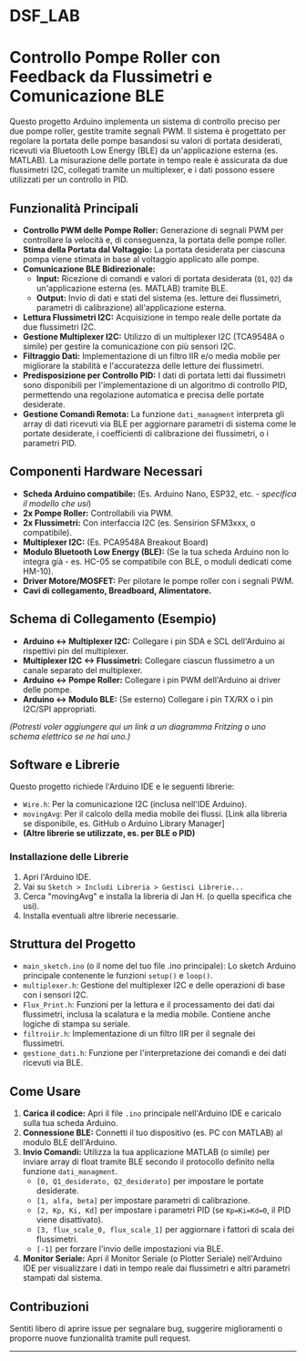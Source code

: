 # DSF_LAB
# Controllo Pompe Roller con Feedback da Flussimetri e Comunicazione BLE

Questo progetto Arduino implementa un sistema di controllo preciso per due pompe roller, gestite tramite segnali PWM. Il sistema è progettato per regolare la portata delle pompe basandosi su valori di portata desiderati, ricevuti via Bluetooth Low Energy (BLE) da un'applicazione esterna (es. MATLAB). La misurazione delle portate in tempo reale è assicurata da due flussimetri I2C, collegati tramite un multiplexer, e i dati possono essere utilizzati per un controllo in PID.

## Funzionalità Principali

* **Controllo PWM delle Pompe Roller:** Generazione di segnali PWM per controllare la velocità e, di conseguenza, la portata delle pompe roller.
* **Stima della Portata dal Voltaggio:** La portata desiderata per ciascuna pompa viene stimata in base al voltaggio applicato alle pompe.
* **Comunicazione BLE Bidirezionale:**
    * **Input:** Ricezione di comandi e valori di portata desiderata (`Q1`, `Q2`) da un'applicazione esterna (es. MATLAB) tramite BLE.
    * **Output:** Invio di dati e stati del sistema (es. letture dei flussimetri, parametri di calibrazione) all'applicazione esterna.
* **Lettura Flussimetri I2C:** Acquisizione in tempo reale delle portate da due flussimetri I2C.
* **Gestione Multiplexer I2C:** Utilizzo di un multiplexer I2C (TCA9548A o simile) per gestire la comunicazione con più sensori I2C.
* **Filtraggio Dati:** Implementazione di un filtro IIR e/o media mobile per migliorare la stabilità e l'accuratezza delle letture dei flussimetri.
* **Predisposizione per Controllo PID:** I dati di portata letti dai flussimetri sono disponibili per l'implementazione di un algoritmo di controllo PID, permettendo una regolazione automatica e precisa delle portate desiderate.
* **Gestione Comandi Remota:** La funzione `dati_managment` interpreta gli array di dati ricevuti via BLE per aggiornare parametri di sistema come le portate desiderate, i coefficienti di calibrazione dei flussimetri, o i parametri PID.

## Componenti Hardware Necessari

* **Scheda Arduino compatibile:** (Es. Arduino Nano, ESP32, etc. - *specifica il modello che usi*)
* **2x Pompe Roller:** Controllabili via PWM.
* **2x Flussimetri:** Con interfaccia I2C (es. Sensirion SFM3xxx, o compatibile).
* **Multiplexer I2C:** (Es. PCA9548A Breakout Board)
* **Modulo Bluetooth Low Energy (BLE):** (Se la tua scheda Arduino non lo integra già - es. HC-05 se compatibile con BLE, o moduli dedicati come HM-10).
* **Driver Motore/MOSFET:** Per pilotare le pompe roller con i segnali PWM.
* **Cavi di collegamento, Breadboard, Alimentatore.**

## Schema di Collegamento (Esempio)

* **Arduino <-> Multiplexer I2C:** Collegare i pin SDA e SCL dell'Arduino ai rispettivi pin del multiplexer.
* **Multiplexer I2C <-> Flussimetri:** Collegare ciascun flussimetro a un canale separato del multiplexer.
* **Arduino <-> Pompe Roller:** Collegare i pin PWM dell'Arduino ai driver delle pompe.
* **Arduino <-> Modulo BLE:** (Se esterno) Collegare i pin TX/RX o i pin I2C/SPI appropriati.

*(Potresti voler aggiungere qui un link a un diagramma Fritzing o uno schema elettrico se ne hai uno.)*

## Software e Librerie

Questo progetto richiede l'Arduino IDE e le seguenti librerie:

* `Wire.h`: Per la comunicazione I2C (inclusa nell'IDE Arduino).
* `movingAvg`: Per il calcolo della media mobile dei flussi. [Link alla libreria se disponibile, es. GitHub o Arduino Library Manager]
* **(Altre librerie se utilizzate, es. per BLE o PID)**

### Installazione delle Librerie

1.  Apri l'Arduino IDE.
2.  Vai su `Sketch > Includi Libreria > Gestisci Librerie...`
3.  Cerca "movingAvg" e installa la libreria di Jan H. (o quella specifica che usi).
4.  Installa eventuali altre librerie necessarie.

## Struttura del Progetto

* `main_sketch.ino` (o il nome del tuo file .ino principale): Lo sketch Arduino principale contenente le funzioni `setup()` e `loop()`.
* `multiplexer.h`: Gestione del multiplexer I2C e delle operazioni di base con i sensori I2C.
* `Flux_Print.h`: Funzioni per la lettura e il processamento dei dati dai flussimetri, inclusa la scalatura e la media mobile. Contiene anche logiche di stampa su seriale.
* `filtroiir.h`: Implementazione di un filtro IIR per il segnale dei flussimetri.
* `gestione_dati.h`: Funzione per l'interpretazione dei comandi e dei dati ricevuti via BLE.

## Come Usare

1.  **Carica il codice:** Apri il file `.ino` principale nell'Arduino IDE e caricalo sulla tua scheda Arduino.
2.  **Connessione BLE:** Connetti il tuo dispositivo (es. PC con MATLAB) al modulo BLE dell'Arduino.
3.  **Invio Comandi:** Utilizza la tua applicazione MATLAB (o simile) per inviare array di float tramite BLE secondo il protocollo definito nella funzione `dati_managment`.
    * `[0, Q1_desiderato, Q2_desiderato]` per impostare le portate desiderate.
    * `[1, alfa, beta]` per impostare parametri di calibrazione.
    * `[2, Kp, Ki, Kd]` per impostare i parametri PID (se `Kp=Ki=Kd=0`, il PID viene disattivato).
    * `[3, flux_scale_0, flux_scale_1]` per aggiornare i fattori di scala dei flussimetri.
    * `[-1]` per forzare l'invio delle impostazioni via BLE.
4.  **Monitor Seriale:** Apri il Monitor Seriale (o Plotter Seriale) nell'Arduino IDE per visualizzare i dati in tempo reale dai flussimetri e altri parametri stampati dal sistema.

## Contribuzioni

Sentiti libero di aprire issue per segnalare bug, suggerire miglioramenti o proporre nuove funzionalità tramite pull request.

---
